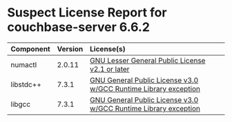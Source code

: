
Suspect License Report for couchbase-server 6.6.2
=================================================

|Component|Version|License(s)|
| :--- | :--- | :--- |
|numactl|2.0.11|[GNU Lesser General Public License v2.1 or later](../../license-data/cff110eb-f85c-445c-9d3b-00a04b7f4cf0.txt)|
|libstdc++|7.3.1|[GNU General Public License v3.0 w/GCC Runtime Library exception](../../license-data/3a5d4424-557d-49fa-9416-71c06026fe07.txt)|
|libgcc|7.3.1|[GNU General Public License v3.0 w/GCC Runtime Library exception](../../license-data/3a5d4424-557d-49fa-9416-71c06026fe07.txt)|
